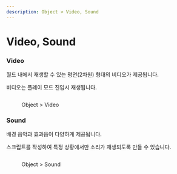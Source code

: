 ```yaml
---
description: Object > Video, Sound
---
```


# Video, Sound

### Video

월드 내에서 재생할 수 있는 평면(2차원) 형태의 비디오가 제공됩니다.

비디오는 플레이 모드 진입시 재생됩니다.

<figure><img src="../../.gitbook/assets/스크린샷 2022-12-08 오전 10.21.46.png" alt=""><figcaption><p>Object > Video</p></figcaption></figure>

### Sound

배경 음악과 효과음이 다양하게 제공됩니다.

스크립트를 작성하여 특정 상황에서만 소리가 재생되도록 만들 수 있습니다.

<figure><img src="../../.gitbook/assets/스크린샷 2022-12-08 오전 11.19.36.png" alt=""><figcaption><p>Object > Sound</p></figcaption></figure>
